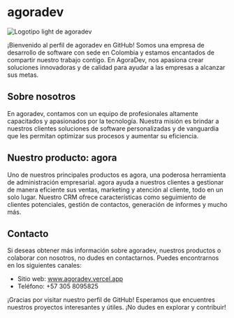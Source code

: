 # agoradev

![Logotipo light de agoradev](https://i.ibb.co/r3YVfTt/agoradev-light.png)

¡Bienvenido al perfil de agoradev en GitHub! Somos una empresa de desarrollo de software con sede en Colombia y estamos encantados de compartir nuestro trabajo contigo. En AgoraDev, nos apasiona crear soluciones innovadoras y de calidad para ayudar a las empresas a alcanzar sus metas.

## Sobre nosotros

En agoradev, contamos con un equipo de profesionales altamente capacitados y apasionados por la tecnología. Nuestra misión es brindar a nuestros clientes soluciones de software personalizadas y de vanguardia que les permitan optimizar sus procesos y aumentar su eficiencia.

## Nuestro producto: agora

Uno de nuestros principales productos es agora, una poderosa herramienta de administración empresarial. agora ayuda a nuestros clientes a gestionar de manera eficiente sus ventas, marketing y atención al cliente, todo en un solo lugar. Nuestro CRM ofrece características como seguimiento de clientes potenciales, gestión de contactos, generación de informes y mucho más.

## Contacto
Si deseas obtener más información sobre agoradev, nuestros productos o colaborar con nosotros, no dudes en contactarnos. Puedes encontrarnos en los siguientes canales:

- Sitio web: www.agoradev.vercel.app
- Teléfono: +57 305 8095825

¡Gracias por visitar nuestro perfil de GitHub! Esperamos que encuentres nuestros proyectos interesantes y útiles. ¡No dudes en explorar y contribuir!
